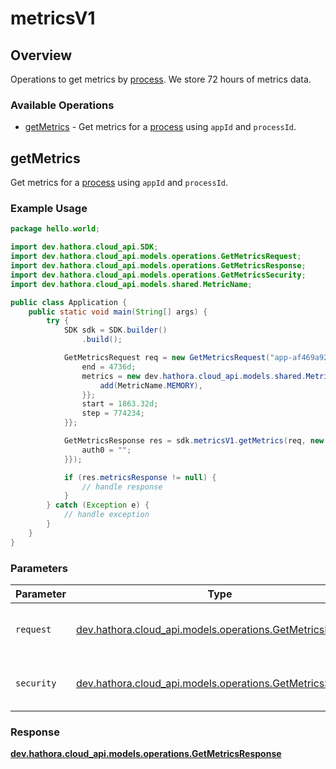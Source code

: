 # metricsV1

## Overview

Operations to get metrics by [process](https://hathora.dev/docs/concepts/hathora-entities#process). We store 72 hours of metrics data.

### Available Operations

* [getMetrics](#getmetrics) - Get metrics for a [process](https://hathora.dev/docs/concepts/hathora-entities#process) using `appId` and `processId`.

## getMetrics

Get metrics for a [process](https://hathora.dev/docs/concepts/hathora-entities#process) using `appId` and `processId`.

### Example Usage

```java
package hello.world;

import dev.hathora.cloud_api.SDK;
import dev.hathora.cloud_api.models.operations.GetMetricsRequest;
import dev.hathora.cloud_api.models.operations.GetMetricsResponse;
import dev.hathora.cloud_api.models.operations.GetMetricsSecurity;
import dev.hathora.cloud_api.models.shared.MetricName;

public class Application {
    public static void main(String[] args) {
        try {
            SDK sdk = SDK.builder()
                .build();

            GetMetricsRequest req = new GetMetricsRequest("app-af469a92-5b45-4565-b3c4-b79878de67d2", "cbfcddd2-0006-43ae-996c-995fff7bed2e") {{
                end = 4736d;
                metrics = new dev.hathora.cloud_api.models.shared.MetricName[]{{
                    add(MetricName.MEMORY),
                }};
                start = 1863.32d;
                step = 774234;
            }};            

            GetMetricsResponse res = sdk.metricsV1.getMetrics(req, new GetMetricsSecurity("cum") {{
                auth0 = "";
            }});

            if (res.metricsResponse != null) {
                // handle response
            }
        } catch (Exception e) {
            // handle exception
        }
    }
}
```

### Parameters

| Parameter                                                                                                   | Type                                                                                                        | Required                                                                                                    | Description                                                                                                 |
| ----------------------------------------------------------------------------------------------------------- | ----------------------------------------------------------------------------------------------------------- | ----------------------------------------------------------------------------------------------------------- | ----------------------------------------------------------------------------------------------------------- |
| `request`                                                                                                   | [dev.hathora.cloud_api.models.operations.GetMetricsRequest](../../models/operations/GetMetricsRequest.md)   | :heavy_check_mark:                                                                                          | The request object to use for the request.                                                                  |
| `security`                                                                                                  | [dev.hathora.cloud_api.models.operations.GetMetricsSecurity](../../models/operations/GetMetricsSecurity.md) | :heavy_check_mark:                                                                                          | The security requirements to use for the request.                                                           |


### Response

**[dev.hathora.cloud_api.models.operations.GetMetricsResponse](../../models/operations/GetMetricsResponse.md)**

